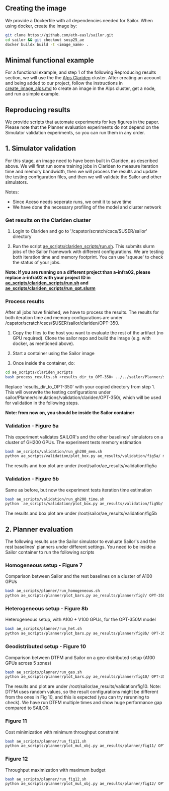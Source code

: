 ## Creating the image

We provide a Dockerfile with all dependencies needed for Sailor.
When using docker, create the image by:

```bash
git clone https://github.com/eth-easl/sailor.git
cd sailor && git checkout sosp25_ae
docker buildx build -t <image_name> .
```

## Minimal functional example

For a functional example, and step 1 of the following Reproducing results section, we will use the the [Alps Clariden](https://docs.cscs.ch/clusters/clariden/#logging-into-clariden) cluster.
After creating an account and being added to our project, follow the instructions in [create_image_alps.md](create_image_alps.md) to create an image in the Alps cluster, get a node, and run a simple example.

## Reproducing results

We provide scripts that automate experiments for key figures in the paper.
Please note that the Planner evaluation experiments do not depend on the Simulator validation experiments, so you can run them in any order.

## 1. Simulator validation

For this stage, an image need to have been built in Clariden, as described above. We will first run some training jobs in Clariden to measure iteration time and memory bandwidth, then we will process the results and update the testing configuration files, and then we will validate the Sailor and other simulators.

Notes:
* Since Aceso needs seperate runs, we omit it to save time
* We have done the necessary profiling of the model and cluster network

### Get results on the Clariden cluster

1. Login to Clariden and go to '/capstor/scratch/cscs/$USER/sailor' directory

2.  Run the script [ae_scripts/clariden_scripts/run.sh](ae_scripts/clariden_scripts/run.sh). This submits slurm jobs of the Sailor framework with different configurations. We are testing both iteration time and memory footprint. You can use 'squeue' to check the status of your jobs.

**Note: If you are running on a different project than a-infra02, please replace a-infra02 with your project ID in [ae_scripts/clariden_scripts/run.sh](ae_scripts/clariden_scripts/run.sh) and [ae_scripts/clariden_scripts/run_opt.slurm](ae_scripts/clariden_scripts/run_opt.slurm)**

### Process results
After all jobs have finished, we have to process the results. The results for both iteration time and memory configurations are under /capstor/scratch/cscs/$USER/sailor/clariden/OPT-350.

1. Copy the files to the host you want to evaluate the rest of the artifact (no GPU required). Clone the sailor repo and build the image (e.g. with docker, as mentioned above).

2. Start a container using the Sailor image

3. Once inside the container, do:

```bash
cd ae_scripts/clariden_scripts
bash process_results.sh <results_dir_to_OPT-350> ../../sailor/Planner/simulations/validation/clariden/OPT-350/
```

Replace 'results_dir_to_OPT-350' with your copied directory from step 1. This will overwrite the testing configurations under sailor/Planner/simulations/validation/clariden/OPT-350/, which will be used for validation in the following steps.

**Note: from now on, you should be inside the Sailor container**

### Validation - Figure 5a

This experiment validates SAILOR's and the other baselines' simulators on a cluster of GH200 GPUs.
The experiment tests memory estimation

```bash
bash ae_scripts/validation/run_gh200_mem.sh
python ae_scripts/validation/plot_box.py ae_results/validation/fig5a/ mem
```

The results and box plot are under /root/sailor/ae_results/validation/fig5a

### Validation - Figure 5b

Same as before, but now the experiment tests iteration time estimation

```bash
bash ae_scripts/validation/run_gh200_time.sh
python  ae_scripts/validation/plot_box.py ae_results/validation/fig5b/ time
```

The results and box plot are under /root/sailor/ae_results/validation/fig5b

## 2. Planner evaluation

The following results use the Sailor simulator to evaluate Sailor's and the rest baselines' planners under different settings. You need to be inside a Sailor container to run the following scripts

### Homogeneous setup - Figure 7

Comparison between Sailor and the rest baselines on a cluster of A100 GPUs

```bash
bash ae_scripts/planner/run_homogeneous.sh
python ae_scripts/planner/plot_bars.py ae_results/planner/fig7/ OPT-350 homogeneous ae_results/planner/fig7/fig7.png
```

### Heterogeneous setup - Figure 8b

Heterogeneous setup, with A100 + V100 GPUs, for the OPT-350M model


```bash
bash ae_scripts/planner/run_het.sh
python ae_scripts/planner/plot_bars.py ae_results/planner/fig8b/ OPT-350 heterogeneous-imbalanced ae_results/planner/fig8b/fig8b.png
```

### Geodistributed setup - Figure 10

Comparison between DTFM and Sailor on a geo-distributed setup (A100 GPUs across 5 zones)

```bash
bash ae_scripts/planner/run_geo.sh
python ae_scripts/planner/plot_bars.py ae_results/planner/fig10/ OPT-350 geo ae_results/planner/fig10/fig10.png
```

The results and plot are under /root/sailor/ae_results/validation/fig10.
Note: DTFM uses random values, so the result configurations might be different from the ones in Fig 10, and this is expected (you can try rerunning to check). We have run DTFM multiple times and show huge performance gap compared to SAILOR.

### Figure 11

Cost minimization with minimum throughput constraint

```bash
bash ae_scripts/planner/run_fig11.sh
python ae_scripts/planner/plot_mul_obj.py ae_results/planner/fig11/ OPT-350 dollars_per_iter ae_results/planner/fig11/fig11.png
```

### Figure 12

Throughput maximization with maximum budget

```bash
bash ae_scripts/planner/run_fig12.sh
python ae_scripts/planner/plot_mul_obj.py ae_results/planner/fig12/ OPT-350 total_throughput ae_results/planner/fig12/fig12.png
```
